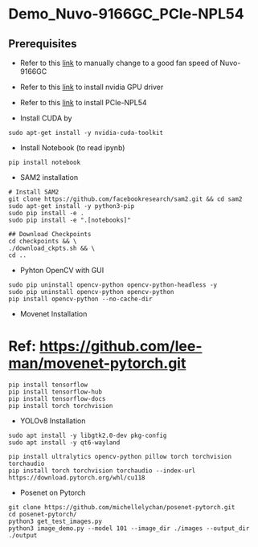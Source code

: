 # Demo_Nuvo-9166GC_PCIe-NPL54

## Prerequisites

- Refer to this [link](https://neousys.gitbook.io/nru-series/misc/one-page/nuvo-9166gc) to manually change to a good fan speed of Nuvo-9166GC

- Refer to this [link](https://neousys.gitbook.io/nru-series/misc/one-page/nuvo-9160gc/running-carla-on-nuvo-9160gc-with-ubuntu-22.04) to install nvidia GPU driver

- Refer to this [link](https://neousys.gitbook.io/nru-series/misc/one-page/pcie-npl54/getting-started) to install PCIe-NPL54

- Install CUDA by
```
sudo apt-get install -y nvidia-cuda-toolkit
```

- Install Notebook (to read ipynb)
```
pip install notebook
```

- SAM2 installation
```
# Install SAM2
git clone https://github.com/facebookresearch/sam2.git && cd sam2
sudo apt-get install -y python3-pip
sudo pip install -e .
sudo pip install -e ".[notebooks]"

## Download Checkpoints
cd checkpoints && \
./download_ckpts.sh && \
cd ..
```

- Pyhton OpenCV with GUI
```
sudo pip uninstall opencv-python opencv-python-headless -y
sudo pip uninstall opencv-python opencv-python
pip install opencv-python --no-cache-dir
```

- Movenet Installation
# Ref: https://github.com/lee-man/movenet-pytorch.git
```
pip install tensorflow
pip install tensorflow-hub
pip install tensorflow-docs
pip install torch torchvision

```

- YOLOv8 Installation
```
sudo apt install -y libgtk2.0-dev pkg-config
sudo apt install -y qt6-wayland

pip install ultralytics opencv-python pillow torch torchvision torchaudio
pip install torch torchvision torchaudio --index-url https://download.pytorch.org/whl/cu118
```

- Posenet on Pytorch
```
git clone https://github.com/michellelychan/posenet-pytorch.git
cd posenet-pytorch/
python3 get_test_images.py
python3 image_demo.py --model 101 --image_dir ./images --output_dir ./output
```